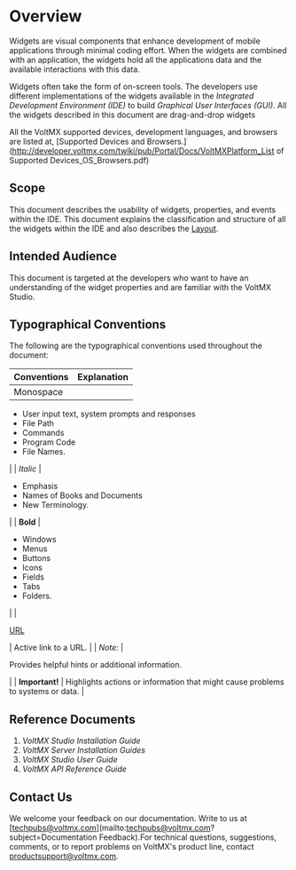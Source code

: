 ﻿ 

Overview
========

Widgets are visual components that enhance development of mobile applications through minimal coding effort. When the widgets are combined with an application, the widgets hold all the applications data and the available interactions with this data.

Widgets often take the form of on-screen tools. The developers use different implementations of the widgets available in the _Integrated Development Environment (IDE)_ to build _Graphical User Interfaces (GUI)_. All the widgets described in this document are drag-and-drop widgets

All the VoltMX supported devices, development languages, and browsers are listed at, [Supported Devices and Browsers.](http://developer.voltmx.com/twiki/pub/Portal/Docs/VoltMXPlatform_List of Supported Devices_OS_Browsers.pdf)

Scope
-----

This document describes the usability of widgets, properties, and events within the IDE. This document explains the classification and structure of all the widgets within the IDE and also describes the [Layout](Layout.md).

Intended Audience
-----------------

This document is targeted at the developers who want to have an understanding of the widget properties and are familiar with the VoltMX Studio.

Typographical Conventions
-------------------------

The following are the typographical conventions used throughout the document:

 
| Conventions | Explanation |
| --- | --- |
| Monospace | 
*   User input text, system prompts and responses
*   File Path
*   Commands
*   Program Code
*   File Names.

 |
| _Italic_ | 

*   Emphasis
*   Names of Books and Documents
*   New Terminology.

 |
| **Bold** | 

*   Windows
*   Menus
*   Buttons
*   Icons
*   Fields
*   Tabs
*   Folders.

 |
| 

[URL](http://a/)

 | Active link to a URL. |
| _Note:_ | 

Provides helpful hints or additional information.

 |
| **Important!** | Highlights actions or information that might cause problems to systems or data. |

Reference Documents
-------------------

1.  _VoltMX Studio Installation Guide_
2.  _VoltMX Server Installation Guides_
3.  _VoltMX Studio User Guide_
4.  _VoltMX API Reference Guide_

Contact Us
----------

We welcome your feedback on our documentation. Write to us at [techpubs@voltmx.com](mailto:techpubs@voltmx.com?subject=Documentation Feedback).For technical questions, suggestions, comments, or to report problems on VoltMX's product line, contact [productsupport@voltmx.com](mailto:productsupport@voltmx.com).
